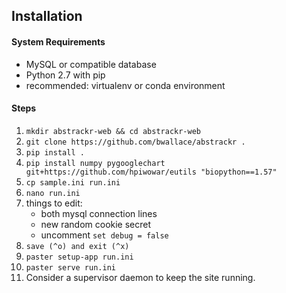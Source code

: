 ## Installation

#### System Requirements
* MySQL or compatible database
* Python 2.7 with pip
* recommended: virtualenv or conda environment

#### Steps
1. `mkdir abstrackr-web && cd abstrackr-web`
2. `git clone https://github.com/bwallace/abstrackr .`
3. `pip install .`
4. `pip install numpy pygooglechart git+https://github.com/hpiwowar/eutils "biopython==1.57"`
5. `cp sample.ini run.ini`
6. `nano run.ini`
7. things to edit:
    * both mysql connection lines
    * new random cookie secret
    * uncomment `set debug = false`
8. `save (^o) and exit (^x)`
9. `paster setup-app run.ini`
10. `paster serve run.ini`
11. Consider a supervisor daemon to keep the site running.
